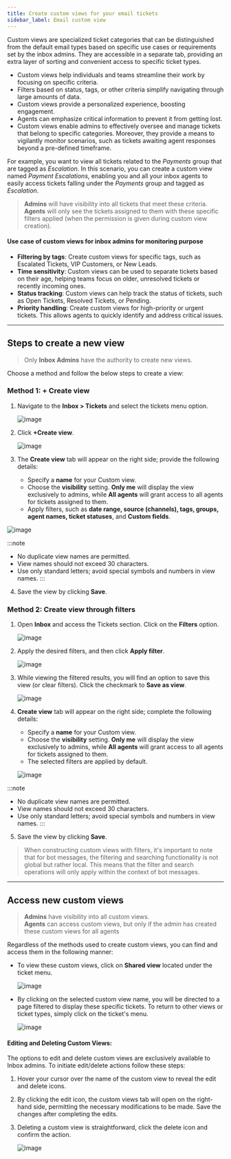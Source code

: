 ```yaml
---
title: Create custom views for your email tickets
sidebar_label: Email custom view 
---
```


<!--
:::note
The number of allowable custom views for each subscription tier is as follows:
* **Freemium**: 1 custom view
* **Standard**: 10 custom views
* **Premium**: 10 custom views
* **Enterprise**: 20 custom views
:::

-->


Custom views are specialized ticket categories that can be distinguished from the default email types based on specific use cases or requirements set by the inbox admins. They are accessible in a separate tab, providing an extra layer of sorting and convenient access to specific ticket types.
- Custom views help individuals and teams streamline their work by focusing on specific criteria.
- Filters based on status, tags, or other criteria simplify navigating through large amounts of data.
- Custom views provide a personalized experience, boosting engagement.
- Agents can emphasize critical information to prevent it from getting lost.
- Custom views enable admins to effectively oversee and manage tickets that belong to specific categories. Moreover, they provide a means to vigilantly monitor scenarios, such as tickets awaiting agent responses beyond a pre-defined timeframe. 

For example, you want to view all tickets related to the *Payments* group that are tagged as *Escalation*. In this scenario, you can create a custom view named *Payment Escalations*, enabling you and all your inbox agents to easily access tickets falling under the *Payments* group and tagged as *Escalation*.

> **Admins** will have visibility into all tickets that meet these criteria.      
> **Agents** will only see the tickets assigned to them with these specific filters applied (when the permission is given during custom view creation). 

#### Use case of custom views for inbox admins for monitoring purpose

- **Filtering by tags**: Create custom views for specific tags, such as Escalated Tickets, VIP Customers, or New Leads.
- **Time sensitivity**: Custom views can be used to separate tickets based on their age, helping teams focus on older, unresolved tickets or recently incoming ones.
- **Status tracking**: Custom views can help track the status of tickets, such as Open Tickets, Resolved Tickets, or Pending.
- **Priority handling**: Create custom views for high-priority or urgent tickets. This allows agents to quickly identify and address critical issues.

-----

## Steps to create a new view

> Only **Inbox Admins** have the authority to create new views.

Choose a method and follow the below steps to create a view: 

### Method 1: + Create view 

1. Navigate to the **Inbox > Tickets** and select the tickets menu option.

    ![image](https://imgur.com/cBOs1jH.png)

2. Click **+Create view**. 

    ![image](https://imgur.com/xI3EbTD.png)

3. The **Create view** tab will appear on the right side; provide the following details:
    - Specify a **name** for your Custom view.
    - Choose the **visibility** setting. **Only me** will display the view exclusively to admins, while **All agents** will grant access to all agents for tickets assigned to them.
    - Apply filters, such as **date range, source (channels), tags, groups, agent names, ticket statuses**, and **Custom fields**.

![image](https://imgur.com/km1oseI.png)


:::note
- No duplicate view names are permitted.
- View names should not exceed 30 characters.
- Use only standard letters; avoid special symbols and numbers in view names.
:::

4. Save the view by clicking **Save**.

### Method 2: Create view through filters 

1. Open **Inbox** and access the Tickets section. Click on the **Filters** option.

    ![image](https://imgur.com/FWmO2XP.png)

2. Apply the desired filters, and then click **Apply filter**. 

    ![image](https://imgur.com/WdR7RiE.png)

3. While viewing the filtered results, you will find an option to save this view (or clear filters). Click the checkmark to **Save as view**.

    ![image](https://imgur.com/WkTs4Ms.png)

4. **Create view** tab will appear on the right side; complete the following details:
    - Specify a **name** for your Custom view.
    - Choose the **visibility** setting. **Only me** will display the view exclusively to admins, while **All agents** will grant access to all agents for tickets assigned to them.
    - The selected filters are applied by default.

    ![image](https://imgur.com/uB7gcOX.png)

:::note
- No duplicate view names are permitted.
- View names should not exceed 30 characters.
- Use only standard letters; avoid special symbols and numbers in view names.
:::

5. Save the view by clicking **Save**.

> When constructing custom views with filters, it's important to note that for bot messages, the filtering and searching functionality is not global but rather local. This means that the filter and search operations will only apply within the context of bot messages.

------

## Access new custom views

> **Admins** have visibility into all custom views.         
> **Agents** can access custom views, but only if the admin has created these custom views for all agents

Regardless of the methods used to create custom views, you can find and access them in the following manner:

- To view these custom views, click on **Shared view** located under the ticket menu.

    ![image](https://imgur.com/17Q5vHg.png)

- By clicking on the selected custom view name, you will be directed to a page filtered to display these specific tickets. To return to other views or ticket types, simply click on the ticket's menu.

    ![image](https://imgur.com/WoSles5.png)

#### Editing and Deleting Custom Views:

The options to edit and delete custom views are exclusively available to Inbox admins. To initiate edit/delete actions follow these steps:

1. Hover your cursor over the name of the custom view to reveal the edit and delete icons.
2. By clicking the edit icon, the custom views tab will open on the right-hand side, permitting the necessary modifications to be made. Save the changes after completing the edits.
3. Deleting a custom view is straightforward, click the delete icon and confirm the action.

    ![image](https://imgur.com/rSUw8Z8.png)
